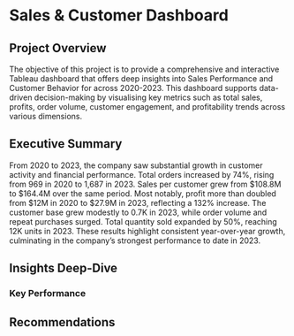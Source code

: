 # Sales & Customer Dashboard

##  Project Overview
The objective of this project is to provide a comprehensive and interactive Tableau dashboard that offers deep insights into Sales Performance and Customer Behavior for across 2020-2023. This dashboard supports data-driven decision-making by visualising key metrics such as total sales, profits, order volume, customer engagement, and profitability trends across various dimensions.

## Executive Summary
From 2020 to 2023, the company saw substantial growth in customer activity and financial performance. Total orders increased by 74%, rising from 969 in 2020 to 1,687 in 2023. Sales per customer grew from $108.8M to $164.4M over the same period. Most notably, profit more than doubled from $12M in 2020 to $27.9M in 2023, reflecting a 132% increase. The customer base grew modestly to 0.7K in 2023, while order volume and repeat purchases surged. Total quantity sold expanded by 50%, reaching 12K units in 2023. These results highlight consistent year-over-year growth, culminating in the company’s strongest performance to date in 2023.

## Insights Deep-Dive

### Key Performance

### 

## Recommendations
